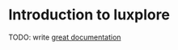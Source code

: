 # Introduction to luxplore

TODO: write [great documentation](http://jacobian.org/writing/what-to-write/)

